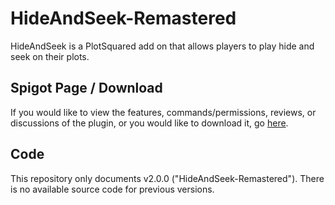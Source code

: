 # HideAndSeek-Remastered
HideAndSeek is a PlotSquared add on that allows players to play hide and seek on their plots.

## Spigot Page / Download
If you would like to view the features, commands/permissions, reviews, or discussions of the plugin, or you would like to download it, go [here](https://www.spigotmc.org/resources/hide-and-seek-plotsquared-add-on.46133/).

## Code
This repository only documents v2.0.0 ("HideAndSeek-Remastered"). There is no available source code for previous versions.
